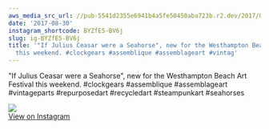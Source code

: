 ```yaml
---
aws_media_src_url: //pub-5541d2355e6941b4a5fe50450aba723b.r2.dev/2017/08/2017-08-30_00-42-16_UTC.jpg
date: '2017-08-30'
instagram_shortcode: BYZfE5-BV6j
slug: ig-BYZfE5-BV6j
title: '"If Julius Ceasar were a Seahorse", new for the Westhampton Beach Art Festival
  this weekend. #clockgears #assemblique #assemblageart #vintag'
---
```


"If Julius Ceasar were a Seahorse", new for the Westhampton Beach Art Festival this weekend. #clockgears #assemblique #assemblageart #vintageparts #repurposedart #recycledart #steampunkart #seahorses 

![](//pub-5541d2355e6941b4a5fe50450aba723b.r2.dev/2017/08/2017-08-30_00-42-16_UTC.jpg)   
[View on Instagram](https://www.instagram.com/p/BYZfE5-BV6j/)